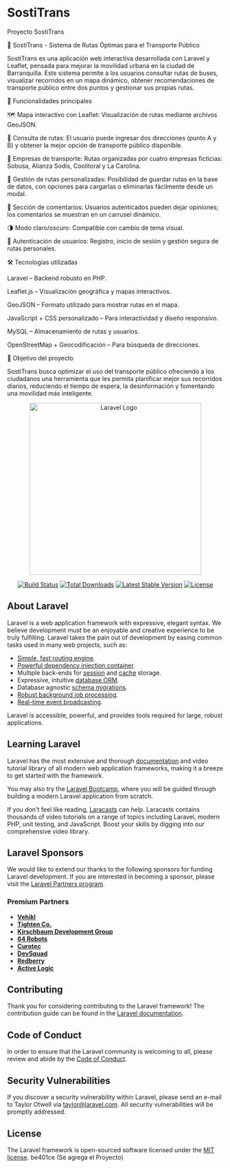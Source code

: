 # SostiTrans
Proyecto SostiTrans

🚌 SostiTrans - Sistema de Rutas Óptimas para el Transporte Público

SostiTrans es una aplicación web interactiva desarrollada con Laravel y Leaflet, pensada para mejorar la movilidad urbana en la ciudad de Barranquilla. Este sistema permite a los usuarios consultar rutas de buses, visualizar recorridos en un mapa dinámico, obtener recomendaciones de transporte público entre dos puntos y gestionar sus propias rutas.

🚀 Funcionalidades principales

🗺️ Mapa interactivo con Leaflet: Visualización de rutas mediante archivos GeoJSON.

🔎 Consulta de rutas: El usuario puede ingresar dos direcciones (punto A y B) y obtener la mejor opción de transporte público disponible.

🚌 Empresas de transporte: Rutas organizadas por cuatro empresas ficticias: Sobusa, Alianza Sodis, Coolitoral y La Carolina.

💾 Gestión de rutas personalizadas: Posibilidad de guardar rutas en la base de datos, con opciones para cargarlas o eliminarlas fácilmente desde un modal.

💬 Sección de comentarios: Usuarios autenticados pueden dejar opiniones; los comentarios se muestran en un carrusel dinámico.

🌗 Modo claro/oscuro: Compatible con cambio de tema visual.

🔐 Autenticación de usuarios: Registro, inicio de sesión y gestión segura de rutas personales.


🛠️ Tecnologías utilizadas

Laravel – Backend robusto en PHP.

Leaflet.js – Visualización geográfica y mapas interactivos.

GeoJSON – Formato utilizado para mostrar rutas en el mapa.

JavaScript + CSS personalizado – Para interactividad y diseño responsivo.

MySQL – Almacenamiento de rutas y usuarios.

OpenStreetMap + Geocodificación – Para búsqueda de direcciones.


🎯 Objetivo del proyecto

SostiTrans busca optimizar el uso del transporte público ofreciendo a los ciudadanos una herramienta que les permita planificar mejor sus recorridos diarios, reduciendo el tiempo de espera, la desinformación y fomentando una movilidad más inteligente.


<p align="center"><a href="https://laravel.com" target="_blank"><img src="https://raw.githubusercontent.com/laravel/art/master/logo-lockup/5%20SVG/2%20CMYK/1%20Full%20Color/laravel-logolockup-cmyk-red.svg" width="400" alt="Laravel Logo"></a></p>

<p align="center">
<a href="https://github.com/laravel/framework/actions"><img src="https://github.com/laravel/framework/workflows/tests/badge.svg" alt="Build Status"></a>
<a href="https://packagist.org/packages/laravel/framework"><img src="https://img.shields.io/packagist/dt/laravel/framework" alt="Total Downloads"></a>
<a href="https://packagist.org/packages/laravel/framework"><img src="https://img.shields.io/packagist/v/laravel/framework" alt="Latest Stable Version"></a>
<a href="https://packagist.org/packages/laravel/framework"><img src="https://img.shields.io/packagist/l/laravel/framework" alt="License"></a>
</p>

## About Laravel

Laravel is a web application framework with expressive, elegant syntax. We believe development must be an enjoyable and creative experience to be truly fulfilling. Laravel takes the pain out of development by easing common tasks used in many web projects, such as:

- [Simple, fast routing engine](https://laravel.com/docs/routing).
- [Powerful dependency injection container](https://laravel.com/docs/container).
- Multiple back-ends for [session](https://laravel.com/docs/session) and [cache](https://laravel.com/docs/cache) storage.
- Expressive, intuitive [database ORM](https://laravel.com/docs/eloquent).
- Database agnostic [schema migrations](https://laravel.com/docs/migrations).
- [Robust background job processing](https://laravel.com/docs/queues).
- [Real-time event broadcasting](https://laravel.com/docs/broadcasting).

Laravel is accessible, powerful, and provides tools required for large, robust applications.

## Learning Laravel

Laravel has the most extensive and thorough [documentation](https://laravel.com/docs) and video tutorial library of all modern web application frameworks, making it a breeze to get started with the framework.

You may also try the [Laravel Bootcamp](https://bootcamp.laravel.com), where you will be guided through building a modern Laravel application from scratch.

If you don't feel like reading, [Laracasts](https://laracasts.com) can help. Laracasts contains thousands of video tutorials on a range of topics including Laravel, modern PHP, unit testing, and JavaScript. Boost your skills by digging into our comprehensive video library.

## Laravel Sponsors

We would like to extend our thanks to the following sponsors for funding Laravel development. If you are interested in becoming a sponsor, please visit the [Laravel Partners program](https://partners.laravel.com).

### Premium Partners

- **[Vehikl](https://vehikl.com/)**
- **[Tighten Co.](https://tighten.co)**
- **[Kirschbaum Development Group](https://kirschbaumdevelopment.com)**
- **[64 Robots](https://64robots.com)**
- **[Curotec](https://www.curotec.com/services/technologies/laravel/)**
- **[DevSquad](https://devsquad.com/hire-laravel-developers)**
- **[Redberry](https://redberry.international/laravel-development/)**
- **[Active Logic](https://activelogic.com)**

## Contributing

Thank you for considering contributing to the Laravel framework! The contribution guide can be found in the [Laravel documentation](https://laravel.com/docs/contributions).

## Code of Conduct

In order to ensure that the Laravel community is welcoming to all, please review and abide by the [Code of Conduct](https://laravel.com/docs/contributions#code-of-conduct).

## Security Vulnerabilities

If you discover a security vulnerability within Laravel, please send an e-mail to Taylor Otwell via [taylor@laravel.com](mailto:taylor@laravel.com). All security vulnerabilities will be promptly addressed.

## License

The Laravel framework is open-sourced software licensed under the [MIT license](https://opensource.org/licenses/MIT).
 be401ce (Se agrega el Proyecto)
